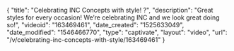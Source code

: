 {
    "title": "Celebrating INC Concepts with style! ?",
    "description": "Great styles for every occasion! We’re celebrating INC and we look great doing so!",
    "videoid": "163469461",
    "date_created": "1525633049",
    "date_modified": "1546466770",
    "type": "captivate",
    "layout": "video",
    "url": "\/v\/celebrating-inc-concepts-with-style\/163469461"
}